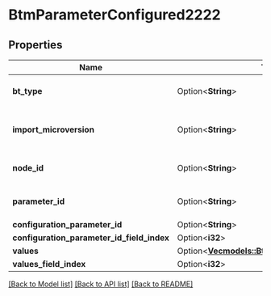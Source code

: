 # BtmParameterConfigured2222

## Properties

Name | Type | Description | Notes
------------ | ------------- | ------------- | -------------
**bt_type** | Option<**String**> | Type of JSON object. | [optional]
**import_microversion** | Option<**String**> | Microversion that resulted from the import. | [optional]
**node_id** | Option<**String**> | ID of the parameter's node. | [optional]
**parameter_id** | Option<**String**> | Unique ID of the parameter. | [optional]
**configuration_parameter_id** | Option<**String**> |  | [optional]
**configuration_parameter_id_field_index** | Option<**i32**> |  | [optional]
**values** | Option<[**Vec<models::BtmConfiguredValue1341>**](BTMConfiguredValue-1341.md)> |  | [optional]
**values_field_index** | Option<**i32**> |  | [optional]

[[Back to Model list]](../README.md#documentation-for-models) [[Back to API list]](../README.md#documentation-for-api-endpoints) [[Back to README]](../README.md)


